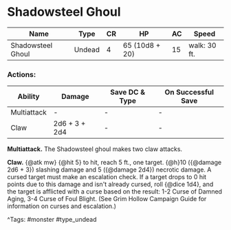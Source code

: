 # Shadowsteel Ghoul

| Name | Type | CR | HP | AC | Speed |
|------|------|----|----|----|-------|
| Shadowsteel Ghoul | Undead | 4 | 65 (10d8 + 20) | 15 | walk: 30 ft. |

### Actions:

| Ability | Damage | Save DC & Type | On Successful Save |
|---------|--------|----------------|--------------------|
| Multiattack | - | - | - |
| Claw | 2d6 + 3 + 2d4 | - | - |


**Multiattack.** The Shadowsteel ghoul makes two claw attacks.

**Claw.** {@atk mw} {@hit 5} to hit, reach 5 ft., one target. {@h}10 ({@damage 2d6 + 3}) slashing damage and 5 ({@damage 2d4}) necrotic damage. A cursed target must make an escalation check. If a target drops to 0 hit points due to this damage and isn't already cursed, roll {@dice 1d4}, and the target is afflicted with a curse based on the result: 1-2 Curse of Damned Aging, 3-4 Curse of Foul Blight. (See Grim Hollow Campaign Guide for information on curses and escalation.)

^Tags: #monster #type_undead
